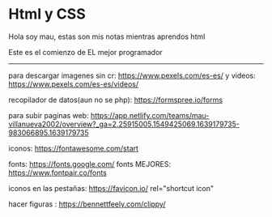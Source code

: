 # Html y CSS

Hola soy mau, estas son mis notas mientras aprendos html


Este es el comienzo de EL mejor programador



-----
para descargar imagenes sin cr: https://www.pexels.com/es-es/ y videos: https://www.pexels.com/es-es/videos/


recopilador de datos(aun no se php): https://formspree.io/forms


para subir paginas web: https://app.netlify.com/teams/mau-villanueva2002/overview?_ga=2.25915005.1549425069.1639179735-983066895.1639179735


iconos: https://fontawesome.com/start

fonts: https://fonts.google.com/
fonts MEJORES: https://www.fontpair.co/fonts

iconos en las pestañas: https://favicon.io/
rel="shortcut icon" 

hacer figuras :
https://bennettfeely.com/clippy/
